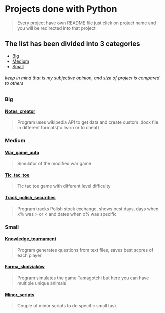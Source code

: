 # Projects done with Python
> Every project have own README file just click on project name and you will be redirected into that project

## The list has been divided into 3 categories

* [Big](#Big)
* [Medium](#Medium)
* [Small](#Small)

###### keep in mind that is my subjective opinion, and size of project is compared to others

### Big

#### [Notes_creator](Notes_creator)
> Program uses wikipedia API to get data and create custom .docx file in different formats(to learn or to cheat)

### Medium

#### [War_game_auto](War_game_auto)
> Simulator of the modified war game

#### [Tic_tac_toe](Tic_tac_toe)
> Tic tac toe game with different level difficulty

#### [Track_polish_securities](Track_polish_securities)
> Program tracks Polish stock exchange, shows best days, days when x% was > or < and dates when x% was specific

### Small

#### [Knowledge_tournament](Knowledge_tournament)
> Program generates questions from text files, saves best scores of each player

#### [Farma_słodziaków](Farma_łodziaków)
> Program simulates the game Tamagotchi but here you can have multiple unique animals

#### [Minor_scripts](Minor_scripts)
> Couple of minor scripts to do specific small task
